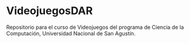 # VideojuegosDAR
Repositorio para el curso de Videojuegos del programa de Ciencia de la Computación, Universidad Nacional de San Agustín.
